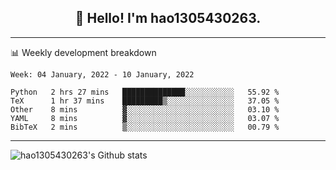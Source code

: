 <h2 align="center">👋 Hello! I'm hao1305430263.</h2>


---- 
📊 Weekly development breakdown

<!--START_SECTION:waka-->
```text
Week: 04 January, 2022 - 10 January, 2022

Python   2 hrs 27 mins   ██████████████░░░░░░░░░░░   55.92 % 
TeX      1 hr 37 mins    █████████▒░░░░░░░░░░░░░░░   37.05 % 
Other    8 mins          ▓░░░░░░░░░░░░░░░░░░░░░░░░   03.10 % 
YAML     8 mins          ▓░░░░░░░░░░░░░░░░░░░░░░░░   03.07 % 
BibTeX   2 mins          ▒░░░░░░░░░░░░░░░░░░░░░░░░   00.79 % 
```
<!--END_SECTION:waka-->
----
![hao1305430263's Github stats](https://github-readme-stats.vercel.app/api?username=hao1305430263&show_icons=true)


<!--
**hao1305430263/hao1305430263** is a ✨ _special_ ✨ repository because its `README.md` (this file) appears on your GitHub profile.

Here are some ideas to get you started:

- 🔭 I’m currently working on ...
- 🌱 I’m currently learning ...
- 👯 I’m looking to collaborate on ...
- 🤔 I’m looking for help with ...
- 💬 Ask me about ...
- 📫 How to reach me: ...
- 😄 Pronouns: ...
- ⚡ Fun fact: ...
-->
